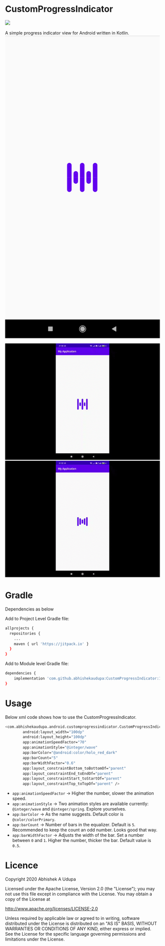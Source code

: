 # CustomProgressIndicator

[![](https://jitpack.io/v/abhishekaudupa/CustomProgressIndicator.svg)](https://jitpack.io/#abhishekaudupa/CustomProgressIndicator)

A simple progress indicator view for Android written in Kotlin.
![alt text](https://github.com/abhishekaudupa/CustomProgressIndicator/blob/master/device-2020-03-18-165850.png)

![alt text](https://github.com/abhishekaudupa/CustomProgressIndicator/blob/master/device-2020-03-18-212019.gif)
![alt text](https://github.com/abhishekaudupa/CustomProgressIndicator/blob/master/device-2020-03-18-212310.gif)

# Gradle
Dependencies as below

Add to Project Level Gradle file:
```sh
allprojects {
  repositories {
    ...
    maven { url 'https://jitpack.io' }
  }
}
```

Add to Module level Gradle file:
```sh
dependencies {
    implementation 'com.github.abhishekaudupa:CustomProgressIndicator:1.0.0'
}
```
# Usage
Below xml code shows how to use the CustomProgressIndicator.

```sh
<com.abhishekaudupa.android.customprogressindicator.CustomProgressIndicator
        android:layout_width="100dp"
        android:layout_height="100dp"
        app:animationSpeedFactor="70"
        app:animationStyle="@integer/wave"
        app:barColor="@android:color/holo_red_dark"
        app:barCount="5"
        app:barWidthFactor="0.6"
        app:layout_constraintBottom_toBottomOf="parent"
        app:layout_constraintEnd_toEndOf="parent"
        app:layout_constraintStart_toStartOf="parent"
        app:layout_constraintTop_toTopOf="parent" />
```
- ```app:animationSpeedFactor``` -> Higher the number, slower the animation speed.
- ```app:animationStyle``` -> Two animation styles are available currently: ```@integer/wave``` and ```@integer/spring```. Explore yourselves.
- ```app:barColor``` -> As the name suggests. Default color is ```@color/colorPrimary```.
- ```app:barCount``` -> Number of bars in the equalizer. Default is ```5```. Recommended to keep the count an odd number. Looks good that way.
- ```app:barWidthFactor``` -> Adjusts the width of the bar. Set a number between ```0``` and ```1```. Higher the number, thicker the bar. Default value is ```0.5```.

# Licence

Copyright 2020 Abhishek A Udupa

Licensed under the Apache License, Version 2.0 (the "License");
you may not use this file except in compliance with the License.
You may obtain a copy of the License at

http://www.apache.org/licenses/LICENSE-2.0

Unless required by applicable law or agreed to in writing, software
distributed under the License is distributed on an "AS IS" BASIS,
WITHOUT WARRANTIES OR CONDITIONS OF ANY KIND, either express or implied.
See the License for the specific language governing permissions and
limitations under the License.
